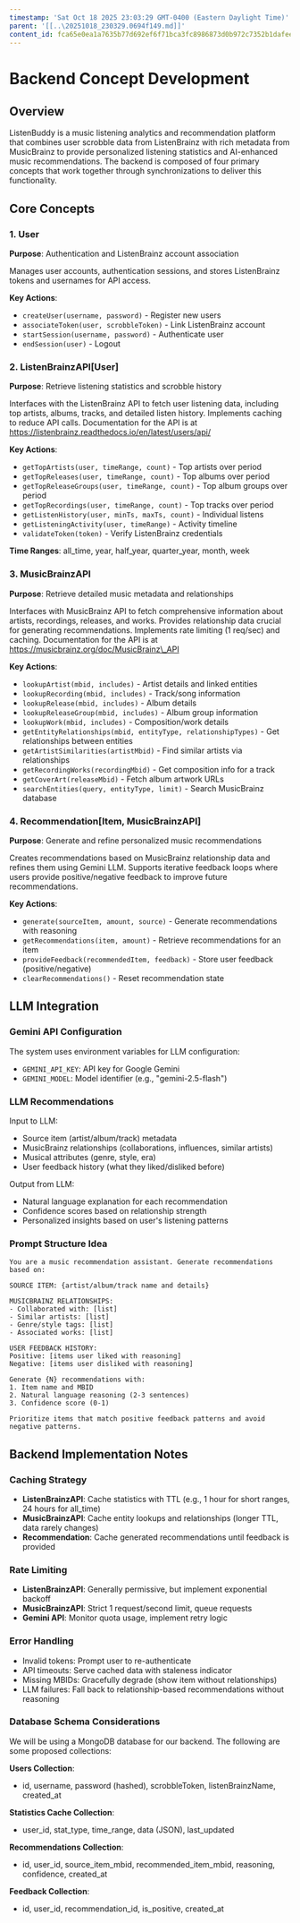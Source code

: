 ```yaml
---
timestamp: 'Sat Oct 18 2025 23:03:29 GMT-0400 (Eastern Daylight Time)'
parent: '[[..\20251018_230329.0694f149.md]]'
content_id: fca65e0ea1a7635b77d692ef6f71bca3fc8986873d0b972c7352b1dafeec599e
---
```


# Backend Concept Development

## Overview

ListenBuddy is a music listening analytics and recommendation platform that combines user scrobble data from ListenBrainz with rich metadata from MusicBrainz to provide personalized listening statistics and AI-enhanced music recommendations. The backend is composed of four primary concepts that work together through synchronizations to deliver this functionality.

## Core Concepts

### 1. User

**Purpose**: Authentication and ListenBrainz account association

Manages user accounts, authentication sessions, and stores ListenBrainz tokens and usernames for API access.

**Key Actions**:

* `createUser(username, password)` - Register new users
* `associateToken(user, scrobbleToken)` - Link ListenBrainz account
* `startSession(username, password)` - Authenticate user
* `endSession(user)` - Logout

### 2. ListenBrainzAPI\[User]

**Purpose**: Retrieve listening statistics and scrobble history

Interfaces with the ListenBrainz API to fetch user listening data, including top artists, albums, tracks, and detailed listen history. Implements caching to reduce API calls. Documentation for the API is at https://listenbrainz.readthedocs.io/en/latest/users/api/

**Key Actions**:

* `getTopArtists(user, timeRange, count)` - Top artists over period
* `getTopReleases(user, timeRange, count)` - Top albums over period
* `getTopReleaseGroups(user, timeRange, count)` - Top album groups over period
* `getTopRecordings(user, timeRange, count)` - Top tracks over period
* `getListenHistory(user, minTs, maxTs, count)` - Individual listens
* `getListeningActivity(user, timeRange)` - Activity timeline
* `validateToken(token)` - Verify ListenBrainz credentials

**Time Ranges**: all\_time, year, half\_year, quarter\_year, month, week

### 3. MusicBrainzAPI

**Purpose**: Retrieve detailed music metadata and relationships

Interfaces with MusicBrainz API to fetch comprehensive information about artists, recordings, releases, and works. Provides relationship data crucial for generating recommendations. Implements rate limiting (1 req/sec) and caching. Documentation for the API is at https://musicbrainz.org/doc/MusicBrainz\_API

**Key Actions**:

* `lookupArtist(mbid, includes)` - Artist details and linked entities
* `lookupRecording(mbid, includes)` - Track/song information
* `lookupRelease(mbid, includes)` - Album details
* `lookupReleaseGroup(mbid, includes)` - Album group information
* `lookupWork(mbid, includes)` - Composition/work details
* `getEntityRelationships(mbid, entityType, relationshipTypes)` - Get relationships between entities
* `getArtistSimilarities(artistMbid)` - Find similar artists via relationships
* `getRecordingWorks(recordingMbid)` - Get composition info for a track
* `getCoverArt(releaseMbid)` - Fetch album artwork URLs
* `searchEntities(query, entityType, limit)` - Search MusicBrainz database

### 4. Recommendation\[Item, MusicBrainzAPI]

**Purpose**: Generate and refine personalized music recommendations

Creates recommendations based on MusicBrainz relationship data and refines them using Gemini LLM. Supports iterative feedback loops where users provide positive/negative feedback to improve future recommendations.

**Key Actions**:

* `generate(sourceItem, amount, source)` - Generate recommendations with reasoning
* `getRecommendations(item, amount)` - Retrieve recommendations for an item
* `provideFeedback(recommendedItem, feedback)` - Store user feedback (positive/negative)
* `clearRecommendations()` - Reset recommendation state

## LLM Integration

### Gemini API Configuration

The system uses environment variables for LLM configuration:

* `GEMINI_API_KEY`: API key for Google Gemini
* `GEMINI_MODEL`: Model identifier (e.g., "gemini-2.5-flash")

### LLM Recommendations

Input to LLM:

* Source item (artist/album/track) metadata
* MusicBrainz relationships (collaborations, influences, similar artists)
* Musical attributes (genre, style, era)
* User feedback history (what they liked/disliked before)

Output from LLM:

* Natural language explanation for each recommendation
* Confidence scores based on relationship strength
* Personalized insights based on user's listening patterns

### Prompt Structure Idea

```
You are a music recommendation assistant. Generate recommendations based on:

SOURCE ITEM: {artist/album/track name and details}

MUSICBRAINZ RELATIONSHIPS:
- Collaborated with: [list]
- Similar artists: [list]
- Genre/style tags: [list]
- Associated works: [list]

USER FEEDBACK HISTORY:
Positive: [items user liked with reasoning]
Negative: [items user disliked with reasoning]

Generate {N} recommendations with:
1. Item name and MBID
2. Natural language reasoning (2-3 sentences)
3. Confidence score (0-1)

Prioritize items that match positive feedback patterns and avoid negative patterns.
```

## Backend Implementation Notes

### Caching Strategy

* **ListenBrainzAPI**: Cache statistics with TTL (e.g., 1 hour for short ranges, 24 hours for all\_time)
* **MusicBrainzAPI**: Cache entity lookups and relationships (longer TTL, data rarely changes)
* **Recommendation**: Cache generated recommendations until feedback is provided

### Rate Limiting

* **ListenBrainzAPI**: Generally permissive, but implement exponential backoff
* **MusicBrainzAPI**: Strict 1 request/second limit, queue requests
* **Gemini API**: Monitor quota usage, implement retry logic

### Error Handling

* Invalid tokens: Prompt user to re-authenticate
* API timeouts: Serve cached data with staleness indicator
* Missing MBIDs: Gracefully degrade (show item without relationships)
* LLM failures: Fall back to relationship-based recommendations without reasoning

### Database Schema Considerations

We will be using a MongoDB database for our backend. The following are some proposed collections:

**Users Collection**:

* id, username, password (hashed), scrobbleToken, listenBrainzName, created\_at

**Statistics Cache Collection**:

* user\_id, stat\_type, time\_range, data (JSON), last\_updated

**Recommendations Collection**:

* id, user\_id, source\_item\_mbid, recommended\_item\_mbid, reasoning, confidence, created\_at

**Feedback Collection**:

* id, user\_id, recommendation\_id, is\_positive, created\_at
